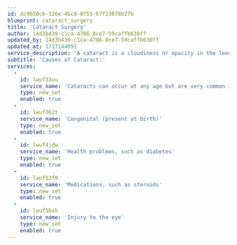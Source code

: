 ```yaml
---
id: dc9650cb-326e-4bcd-8755-67f23078b27b
blueprint: cataract_surgery
title: 'Cataract Surgery'
author: 14d3b439-c1ca-4786-8ce7-59caffb630ff
updated_by: 14d3b439-c1ca-4786-8ce7-59caffb630ff
updated_at: 1717144091
service_description: 'A cataract is a cloudiness or opacity in the lens of the eye. The lens is normally transparent and is located behind the pupil (the dark center of the eye) and the iris (the coloured portion of the eye around the pupil). The cloudiness in the lens restricts light from passing through the eye. This affects reading, night driving and distance vision.'
subtitle: 'Causes of Cataract:'
services:
  -
    id: lwuf33uu
    service_name: 'Cataracts can occur at any age but are very common in older people.'
    type: new_set
    enabled: true
  -
    id: lwuf362t
    service_name: 'Congenital (present at birth)'
    type: new_set
    enabled: true
  -
    id: lwuf4jdw
    service_name: 'Health problems, such as diabetes'
    type: new_set
    enabled: true
  -
    id: lwuf52f0
    service_name: 'Medications, such as steroids'
    type: new_set
    enabled: true
  -
    id: lwuf5bxh
    service_name: 'Injury to the eye'
    type: new_set
    enabled: true
---
```

